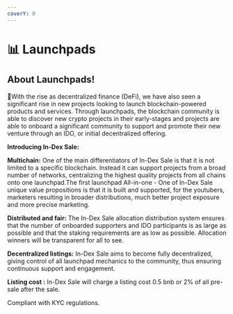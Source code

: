 ```yaml
---
coverY: 0
---
```


# 📊 Launchpads

## About Launchpads!

:clap:With the rise as decentralized finance (DeFi), we have also seen a significant rise in new projects looking to launch blockchain-powered products and services. Through launchpads, the blockchain community is able to discover new crypto projects in their early-stages and projects are able to onboard a significant community to support and promote their new venture through an IDO, or initial decentralized offering.

**Introducing In-Dex Sale:**

**Multichain:** One of the main differentiators of In-Dex Sale is that it is not limited to a specific blockchain. Instead it can support projects from a broad number of networks, centralizing the highest quality projects from all chains onto one launchpad.The first launchpad All-in-one - One of In-Dex Sale unique value propositions is that it is built and supported, for the youtubers, marketers resulting in broader distributions, much better project exposure and more precise marketing.

**Distributed and fair:** The In-Dex Sale allocation distribution system ensures that the number of onboarded supporters and IDO participants is as large as possible and that the staking requirements are as low as possible. Allocation winners will be transparent for all to see.

**Decentralized listings:** In-Dex Sale aims to become fully decentralized, giving control of all launchpad mechanics to the community, thus ensuring continuous support and engagement.

**Listing cost :** In-Dex Sale will charge a listing cost 0.5 bnb or 2% of all pre-sale after the sale.

Compliant with KYC regulations.
